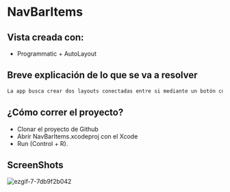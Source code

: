 # NavBarItems

## Vista creada con:
- Programmatic + AutoLayout

## Breve explicación de lo que se va a resolver

```bash
La app busca crear dos layouts conectadas entre si mediante un botón con NavBar diferentes.
```

## ¿Cómo correr el proyecto?

- Clonar el proyecto de Github
- Abrir NavBarItems.xcodeproj con el Xcode 
- Run (Control + R).

## ScreenShots
![ezgif-7-7db9f2b042](https://user-images.githubusercontent.com/91626112/150187036-c9add89d-c77a-4324-98b0-eabca5d881c7.gif)

